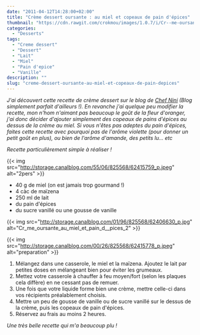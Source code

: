 ```yaml
---
date: "2011-04-12T14:28:00+02:00"
title: "Crème dessert oursante : au miel et copeaux de pain d'épices"
thumbnail: "https://cdn.rawgit.com/crokmou/images/1.0.7/i/Cr--me-oursante-au-miel-et-pain-d--pices.jpg"
categories:
  - "Desserts"
tags:
  - "Creme dessert"
  - "Dessert"
  - "Lait"
  - "Miel"
  - "Pain d'epice"
  - "Vanille"
description: ""
slug: "creme-dessert-oursante-au-miel-et-copeaux-de-pain-depices"
---
```


_J'ai découvert cette recette de crème dessert sur le blog de [Chef Nini](http://www.chefnini.com/categories/sucre/mousses-cremes/page/3/) (Blog simplement parfait d'ailleurs !). En revanche j'ai quelque peu modifier la recette, mon n'hom n'aimant pas beaucoup le goût de la fleur d'oranger, j'ai donc décider d'ajouter simplement des copeaux de pains d'épices au dessus de la crème au miel. Si vous n'êtes pas adeptes du pain d'épices, faites cette recette avec pourquoi pas de l'arôme violette (pour donner un petit goût en plus), ou bien de l'arôme d'amande, des petits lu... etc_

_Recette particulièrement simple à réaliser !_

{{< img src="http://storage.canalblog.com/55/06/825568/62415759_p.jpeg" alt="2pers" >}}

*   40 g de miel (on est jamais trop gourmand !)
*   4 càc de maïzena
*   250 ml de lait
*   du pain d'épices
*   du sucre vanillé ou une gousse de vanille

{{< img src="http://storage.canalblog.com/01/96/825568/62406630_p.jpg" alt="Cr_me_oursante_au_miel_et_pain_d__pices_2" >}}

{{< img src="http://storage.canalblog.com/00/26/825568/62415778_p.jpeg" alt="preparation" >}}

1.  Mélangez dans une casserole, le miel et la maïzena. Ajoutez le lait par petites doses en mélangeant bien pour éviter les grumeaux.
2.  Mettez votre casserole à chauffer à feu moyen/fort (selon les plaques cela diffère) en ne cessant pas de remuer.
3.  Une fois que votre liquide forme bien une crème, mettre celle-ci dans vos récipients préalablement choisis.
4.  Mettre un peu de gousse de vanille ou de sucre vanillé sur le dessus de la crème, puis les copeaux de pain d'épices.
5.  Réservez au frais au moins 2 heures.

_Une très belle recette qui m'a beaucoup plu !_